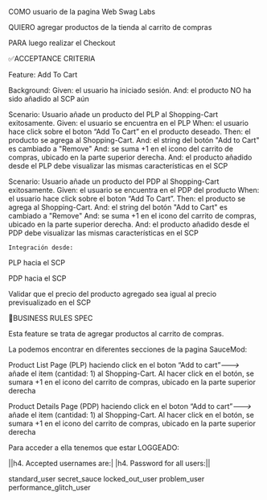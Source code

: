 COMO usuario de la pagina Web Swag Labs

QUIERO agregar productos de la tienda al carrito de compras

PARA luego realizar el Checkout

✅ACCEPTANCE CRITERIA

Feature: Add To Cart

Background: Given: el usuario ha iniciado sesión. And: el producto NO ha sido añadido al SCP aún

Scenario: Usuario añade un producto del PLP al Shopping-Cart exitosamente. Given: el usuario se encuentra en el PLP When: el usuario hace click sobre
el boton “Add To Cart” en el producto deseado. Then: el producto se agrega al Shopping-Cart. And: el string del botón "Add to Cart" es cambiado a
"Remove" And: se suma +1 en el icono del carrito de compras, ubicado en la parte superior derecha. And: el producto añadido desde el PLP debe
visualizar las mismas características en el SCP

Scenario: Usuario añade un producto del PDP al Shopping-Cart exitosamente. Given: el usuario se encuentra en el PDP del producto When: el usuario hace
click sobre el boton “Add To Cart”. Then: el producto se agrega al Shopping-Cart. And: el string del botón "Add to Cart" es cambiado a "Remove" And:
se suma +1 en el icono del carrito de compras, ubicado en la parte superior derecha. And: el producto añadido desde el PDP debe visualizar las mismas
características en el SCP

    Integración desde:

PLP hacia el SCP

PDP hacia el SCP

Validar que el precio del producto agregado sea igual al precio previsualizado en el SCP

🚩BUSINESS RULES SPEC

Esta feature se trata de agregar productos al carrito de compras.

La podemos encontrar en diferentes secciones de la pagina SauceMod:

Product List Page (PLP) haciendo click en el boton “Add to cart”_--->_ añade el item (cantidad: 1) al Shopping-Cart. Al hacer click en el botón, se
sumara +1 en el icono del carrito de compras, ubicado en la parte superior derecha

Product Details Page (PDP) haciendo click en el boton “Add to cart”_--->_ añade el item (cantidad: 1) al Shopping-Cart. Al hacer click en el botón, se
sumara +1 en el icono del carrito de compras, ubicado en la parte superior derecha

Para acceder a ella tenemos que estar LOGGEADO:

||h4. Accepted usernames are:| |h4. Password for all users:||

standard_user secret_sauce locked_out_user problem_user performance_glitch_user
